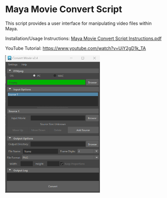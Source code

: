 # Maya Movie Convert Script

This script provides a user interface for manipulating video files within Maya.

Installation/Usage Instructions: <a href="Maya Movie Convert Script Instructions.pdf">Maya Movie Convert Script Instructions.pdf</a>

YouTube Tutorial: <a href="https://www.youtube.com/watch?v=UiY2gD1k_TA">https://www.youtube.com/watch?v=UiY2gD1k_TA</a>

<img src="UI.png" width="300"></img>
